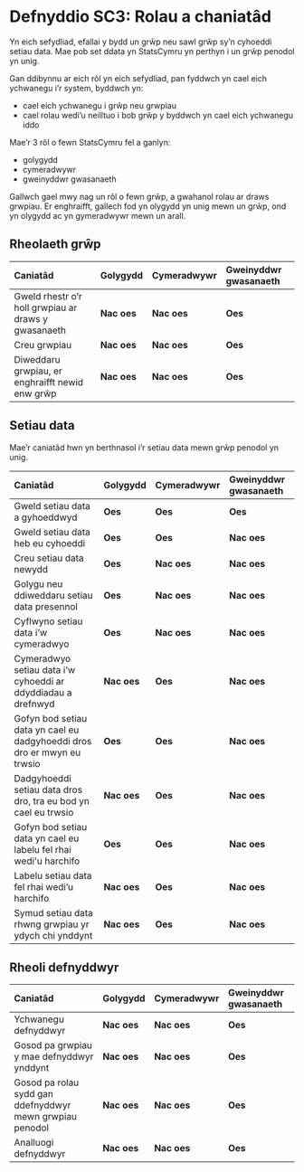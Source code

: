 # Defnyddio SC3: Rolau a chaniatâd

Yn eich sefydliad, efallai y bydd un grŵp neu sawl grŵp sy’n cyhoeddi setiau data. Mae pob set ddata yn StatsCymru yn perthyn i un grŵp penodol yn unig.

Gan ddibynnu ar eich rôl yn eich sefydliad, pan fyddwch yn cael eich ychwanegu i’r system, byddwch yn:

- cael eich ychwanegu i grŵp neu grwpiau
- cael rolau wedi’u neilltuo i bob grŵp y byddwch yn cael eich ychwanegu iddo

Mae’r 3 rôl o fewn StatsCymru fel a ganlyn:

- golygydd
- cymeradwywr
- gweinyddwr gwasanaeth

Gallwch gael mwy nag un rôl o fewn grŵp, a gwahanol rolau ar draws grwpiau. Er enghraifft, gallech fod yn olygydd yn unig mewn un grŵp, ond yn olygydd ac yn gymeradwywr mewn un arall.

## Rheolaeth grŵp

| Caniatâd                                            | Golygydd                                                  | Cymeradwywr                                               | Gweinyddwr gwasanaeth                                   |
| :-------------------------------------------------- | :-------------------------------------------------------- | :-------------------------------------------------------- | :------------------------------------------------------ |
| Gweld rhestr o’r holl grwpiau ar draws y gwasanaeth | <strong class="govuk-tag govuk-tag--red">Nac oes</strong> | <strong class="govuk-tag govuk-tag--red">Nac oes</strong> | <strong class="govuk-tag govuk-tag--green">Oes</strong> |
| Creu grwpiau                                        | <strong class="govuk-tag govuk-tag--red">Nac oes</strong> | <strong class="govuk-tag govuk-tag--red">Nac oes</strong> | <strong class="govuk-tag govuk-tag--green">Oes</strong> |
| Diweddaru grwpiau, er enghraifft newid enw grŵp     | <strong class="govuk-tag govuk-tag--red">Nac oes</strong> | <strong class="govuk-tag govuk-tag--red">Nac oes</strong> | <strong class="govuk-tag govuk-tag--green">Oes</strong> |

## Setiau data

Mae’r caniatâd hwn yn berthnasol i’r setiau data mewn grŵp penodol yn unig.

| Caniatâd                                                                | Golygydd                                                  | Cymeradwywr                                               | Gweinyddwr gwasanaeth                                     |
| :---------------------------------------------------------------------- | :-------------------------------------------------------- | :-------------------------------------------------------- | :-------------------------------------------------------- |
| Gweld setiau data a gyhoeddwyd                                          | <strong class="govuk-tag govuk-tag--green">Oes</strong>   | <strong class="govuk-tag govuk-tag--green">Oes</strong>   | <strong class="govuk-tag govuk-tag--green">Oes</strong>   |
| Gweld setiau data heb eu cyhoeddi                                       | <strong class="govuk-tag govuk-tag--green">Oes</strong>   | <strong class="govuk-tag govuk-tag--green">Oes</strong>   | <strong class="govuk-tag govuk-tag--red">Nac oes</strong> |
| Creu setiau data newydd                                                 | <strong class="govuk-tag govuk-tag--green">Oes</strong>   | <strong class="govuk-tag govuk-tag--red">Nac oes</strong> | <strong class="govuk-tag govuk-tag--red">Nac oes</strong> |
| Golygu neu ddiweddaru setiau data presennol                             | <strong class="govuk-tag govuk-tag--green">Oes</strong>   | <strong class="govuk-tag govuk-tag--red">Nac oes</strong> | <strong class="govuk-tag govuk-tag--red">Nac oes</strong> |
| Cyflwyno setiau data i’w cymeradwyo                                     | <strong class="govuk-tag govuk-tag--green">Oes</strong>   | <strong class="govuk-tag govuk-tag--red">Nac oes</strong> | <strong class="govuk-tag govuk-tag--red">Nac oes</strong> |
| Cymeradwyo setiau data i’w cyhoeddi ar ddyddiadau a drefnwyd            | <strong class="govuk-tag govuk-tag--red">Nac oes</strong> | <strong class="govuk-tag govuk-tag--green">Oes</strong>   | <strong class="govuk-tag govuk-tag--red">Nac oes</strong> |
| Gofyn bod setiau data yn cael eu dadgyhoeddi dros dro er mwyn eu trwsio | <strong class="govuk-tag govuk-tag--green">Oes</strong>   | <strong class="govuk-tag govuk-tag--green">Oes</strong>   | <strong class="govuk-tag govuk-tag--red">Nac oes</strong> |
| Dadgyhoeddi setiau data dros dro, tra eu bod yn cael eu trwsio          | <strong class="govuk-tag govuk-tag--red">Nac oes</strong> | <strong class="govuk-tag govuk-tag--green">Oes</strong>   | <strong class="govuk-tag govuk-tag--red">Nac oes</strong> |
| Gofyn bod setiau data yn cael eu labelu fel rhai wedi'u harchifo        | <strong class="govuk-tag govuk-tag--green">Oes</strong>   | <strong class="govuk-tag govuk-tag--green">Oes</strong>   | <strong class="govuk-tag govuk-tag--red">Nac oes</strong> |
| Labelu setiau data fel rhai wedi’u harchifo                             | <strong class="govuk-tag govuk-tag--red">Nac oes</strong> | <strong class="govuk-tag govuk-tag--green">Oes</strong>   | <strong class="govuk-tag govuk-tag--red">Nac oes</strong> |
| Symud setiau data rhwng grwpiau yr ydych chi ynddynt                    | <strong class="govuk-tag govuk-tag--red">Nac oes</strong> | <strong class="govuk-tag govuk-tag--green">Oes</strong>   | <strong class="govuk-tag govuk-tag--red">Nac oes</strong> |

## Rheoli defnyddwyr

| Caniatâd                                                 | Golygydd                                                  | Cymeradwywr                                               | Gweinyddwr gwasanaeth                                   |
| :------------------------------------------------------- | :-------------------------------------------------------- | :-------------------------------------------------------- | :------------------------------------------------------ |
| Ychwanegu defnyddwyr                                     | <strong class="govuk-tag govuk-tag--red">Nac oes</strong> | <strong class="govuk-tag govuk-tag--red">Nac oes</strong> | <strong class="govuk-tag govuk-tag--green">Oes</strong> |
| Gosod pa grwpiau y mae defnyddwyr ynddynt                | <strong class="govuk-tag govuk-tag--red">Nac oes</strong> | <strong class="govuk-tag govuk-tag--red">Nac oes</strong> | <strong class="govuk-tag govuk-tag--green">Oes</strong> |
| Gosod pa rolau sydd gan ddefnyddwyr mewn grwpiau penodol | <strong class="govuk-tag govuk-tag--red">Nac oes</strong> | <strong class="govuk-tag govuk-tag--red">Nac oes</strong> | <strong class="govuk-tag govuk-tag--green">Oes</strong> |
| Analluogi defnyddwyr                                     | <strong class="govuk-tag govuk-tag--red">Nac oes</strong> | <strong class="govuk-tag govuk-tag--red">Nac oes</strong> | <strong class="govuk-tag govuk-tag--green">Oes</strong> |
